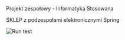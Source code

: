 Projekt zespołowy - Informatyka Stosowana

SKLEP z podzespołami elektronicznymi
Spring

![Run test](https://github.com/piotrHeinzelman/projekt_zespolowy/blob/main/Modelio_and_Info/Info/runTest.jpg?raw=true)
